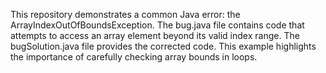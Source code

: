 This repository demonstrates a common Java error: the ArrayIndexOutOfBoundsException. The bug.java file contains code that attempts to access an array element beyond its valid index range. The bugSolution.java file provides the corrected code.  This example highlights the importance of carefully checking array bounds in loops.
